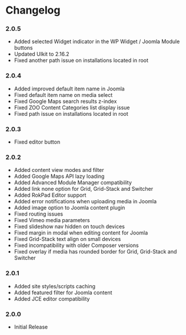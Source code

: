 # Changelog

### 2.0.5

  - Added selected Widget indicator in the WP Widget / Joomla Module buttons
  - Updated UIkit to 2.16.2
  - Fixed another path issue on installations located in root

### 2.0.4

  - Added improved default item name in Joomla
  - Fixed default item name on media select
  - Fixed Google Maps search results z-index
  - Fixed ZOO Content Categories list display issue
  - Fixed path issue on installations located in root

### 2.0.3

  - Fixed editor button

### 2.0.2

  - Added content view modes and filter
  - Added Google Maps API lazy loading
  - Added Advanced Module Manager compatibility
  - Added link none option for Grid, Grid-Stack and Switcher
  - Added RokPad Editor support
  - Added error notifications when uploading media in Joomla
  - Added image option to Joomla content plugin
  - Fixed routing issues
  - Fixed Vimeo media parameters
  - Fixed slideshow nav hidden on touch devices
  - Fixed margin in modal when editing content for Joomla
  - Fixed Grid-Stack text align on small devices
  - Fixed incompatibility with older Composer versions
  - Fixed overlay if media has rounded border for Grid, Grid-Stack and Switcher

### 2.0.1

  - Added site styles/scripts caching
  - Added featured filter for Joomla content
  - Added JCE editor compatibility

### 2.0.0

  - Initial Release

